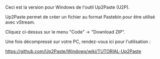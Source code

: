 Ceci est la version pour Windows de l'outil Up2Paste (U2P).

Up2Paste permet de créer un fichier au format Pastebin pour être utilisé avec vStream.

Cliquez ci-dessus sur le menu "Code" -> "Download ZIP".

Une fois décompressé sur votre PC, rendez-vous ici pour l'utilisation : 

https://github.com/Up2Paste/Windows/wiki/TUTORIAL-Up2Paste


<!--
**Up2Paste/Up2Paste** is a ✨ _special_ ✨ repository because its `README.md` (this file) appears on your GitHub profile.

Here are some ideas to get you started:

- 🔭 I’m currently working on ...
- 🌱 I’m currently learning ...
- 👯 I’m looking to collaborate on ...
- 🤔 I’m looking for help with ...
- 💬 Ask me about ...
- 📫 How to reach me: ...
- 😄 Pronouns: ...
- ⚡ Fun fact: ...
-->
